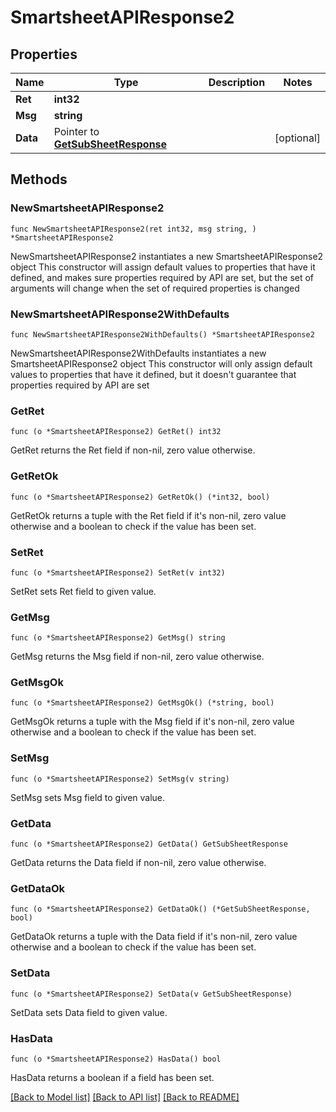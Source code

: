 # SmartsheetAPIResponse2

## Properties

Name | Type | Description | Notes
------------ | ------------- | ------------- | -------------
**Ret** | **int32** |  | 
**Msg** | **string** |  | 
**Data** | Pointer to [**GetSubSheetResponse**](GetSubSheetResponse.md) |  | [optional] 

## Methods

### NewSmartsheetAPIResponse2

`func NewSmartsheetAPIResponse2(ret int32, msg string, ) *SmartsheetAPIResponse2`

NewSmartsheetAPIResponse2 instantiates a new SmartsheetAPIResponse2 object
This constructor will assign default values to properties that have it defined,
and makes sure properties required by API are set, but the set of arguments
will change when the set of required properties is changed

### NewSmartsheetAPIResponse2WithDefaults

`func NewSmartsheetAPIResponse2WithDefaults() *SmartsheetAPIResponse2`

NewSmartsheetAPIResponse2WithDefaults instantiates a new SmartsheetAPIResponse2 object
This constructor will only assign default values to properties that have it defined,
but it doesn't guarantee that properties required by API are set

### GetRet

`func (o *SmartsheetAPIResponse2) GetRet() int32`

GetRet returns the Ret field if non-nil, zero value otherwise.

### GetRetOk

`func (o *SmartsheetAPIResponse2) GetRetOk() (*int32, bool)`

GetRetOk returns a tuple with the Ret field if it's non-nil, zero value otherwise
and a boolean to check if the value has been set.

### SetRet

`func (o *SmartsheetAPIResponse2) SetRet(v int32)`

SetRet sets Ret field to given value.


### GetMsg

`func (o *SmartsheetAPIResponse2) GetMsg() string`

GetMsg returns the Msg field if non-nil, zero value otherwise.

### GetMsgOk

`func (o *SmartsheetAPIResponse2) GetMsgOk() (*string, bool)`

GetMsgOk returns a tuple with the Msg field if it's non-nil, zero value otherwise
and a boolean to check if the value has been set.

### SetMsg

`func (o *SmartsheetAPIResponse2) SetMsg(v string)`

SetMsg sets Msg field to given value.


### GetData

`func (o *SmartsheetAPIResponse2) GetData() GetSubSheetResponse`

GetData returns the Data field if non-nil, zero value otherwise.

### GetDataOk

`func (o *SmartsheetAPIResponse2) GetDataOk() (*GetSubSheetResponse, bool)`

GetDataOk returns a tuple with the Data field if it's non-nil, zero value otherwise
and a boolean to check if the value has been set.

### SetData

`func (o *SmartsheetAPIResponse2) SetData(v GetSubSheetResponse)`

SetData sets Data field to given value.

### HasData

`func (o *SmartsheetAPIResponse2) HasData() bool`

HasData returns a boolean if a field has been set.


[[Back to Model list]](../README.md#documentation-for-models) [[Back to API list]](../README.md#documentation-for-api-endpoints) [[Back to README]](../README.md)


